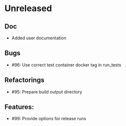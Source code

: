# Unreleased

## Doc
 - Added user documentation

## Bugs

 - #96: Use correct test container docker tag in run_tests

## Refactorings

 - #95: Prepare build output directory

## Features:

 - #99: Provide options for release runs

